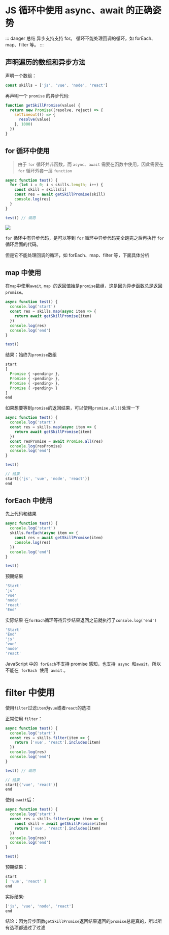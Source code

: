 # JS 循环中使用 async、await 的正确姿势

::: danger 总结
异步支持支持 for。
循环不能处理回调的循环，如 forEach、map、filter 等。
:::

## 声明遍历的数组和异步方法

声明一个数组：

```js
const skills = ['js', 'vue', 'node', 'react']
```

再声明一个 `promise` 的异步代码:

```js
function getSkillPromise(value) {
  return new Promise((resolve, reject) => {
    setTimeout(() => {
      resolve(value)
    }, 1000)
  })
}
```

## for 循环中使用

> 由于 `for` 循环并非函数，而 `async`、`await` 需要在函数中使用，因此需要在 `for` 循环外套一层 `function`

```js
async function test() {
  for (let i = 0; i < skills.length; i++) {
    const skill = skills[i]
    const res = await getSkillPromise(skill)
    console.log(res)
  }
}

test() // 调用
```

![](https://p3-juejin.byteimg.com/tos-cn-i-k3u1fbpfcp/95da6c412be14354bce9aeb907dadcdf~tplv-k3u1fbpfcp-zoom-in-crop-mark:4536:0:0:0.image?)

`for` 循环中有异步代码，是可以等到 `for` 循环中异步代码完全跑完之后再执行 `for` 循环后面的代码。

但是它不能处理回调的循环，如 forEach、map、filter 等，下面具体分析

## map 中使用

在`map`中使用`await`, `map`  的返回值始是`promise`数组，这是因为异步函数总是返回`promise`。

```js
async function test() {
  console.log('start')
  const res = skills.map(async item => {
    return await getSkillPromise(item)
  })
  console.log(res)
  console.log('end')
}

test()
```

结果：始终为`promise`数组

```js
start
[
  Promise { <pending> },
  Promise { <pending> },
  Promise { <pending> },
  Promise { <pending> }
]
end
```

如果想要等到`promise`的返回结果，可以使用`promise.all()`处理一下

```js
async function test() {
  console.log('start')
  const res = skills.map(async item => {
    return await getSkillPromise(item)
  })
  const resPromise = await Promise.all(res)
  console.log(resPromise)
  console.log('end')
}

test()

// 结果
start[('js', 'vue', 'node', 'react')]
end
```

## forEach 中使用

先上代码和结果

```js
async function test() {
  console.log('start')
  skills.forEach(async item => {
    const res = await getSkillPromise(item)
    console.log(res)
  })
  console.log('end')
}

test()
```

预期结果

```js
'Start'
'js'
'vue'
'node'
'react'
'End'
```

实际结果 在`forEach`循环等待异步结果返回之前就执行了`console.log('end')`

```js
'Start'
'End'
'js'
'vue'
'node'
'react'
```

JavaScript 中的  `forEach`不支持 promise 感知，也支持  `async`  和`await`，所以不能在  `forEach`  使用  `await` 。

# filter 中使用

使用`filter`过滤`item`为`vue`或者`react`的选项

正常使用 `filter`：

```js
async function test() {
  console.log('start')
  const res = skills.filter(item => {
    return ['vue', 'react'].includes(item)
  })
  console.log(res)
  console.log('end')
}

test() // 调用

// 结果
start[('vue', 'react')]
end
```

使用 `await`后：

```js
async function test() {
  console.log('start')
  const res = skills.filter(async item => {
    const skill = await getSkillPromise(item)
    return ['vue', 'react'].includes(item)
  })
  console.log(res)
  console.log('end')
}

test()
```

预期结果：

```sh
start
[ 'vue', 'react' ]
end
```

实际结果:

```sh
['js', 'vue', 'node', 'react']
end
```

结论：因为异步函数`getSkillPromise`返回结果返回的`promise`总是真的，所以所有选项都通过了过滤
